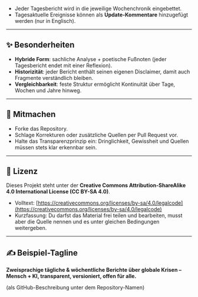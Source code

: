 
- Jeder Tagesbericht wird in die jeweilige Wochenchronik eingebettet.  
- Tagesaktuelle Ereignisse können als **Update-Kommentare** hinzugefügt werden (nur in Englisch).  

---

## ✨ Besonderheiten  

- **Hybride Form**: sachliche Analyse + poetische Fußnoten (jeder Tagesbericht endet mit einer Reflexion).  
- **Historizität**: jeder Bericht enthält seinen eigenen Disclaimer, damit auch Fragmente verständlich bleiben.  
- **Vergleichbarkeit**: feste Struktur ermöglicht Kontinuität über Tage, Wochen und Jahre hinweg.  

---

## 🚀 Mitmachen  

- Forke das Repository.  
- Schlage Korrekturen oder zusätzliche Quellen per Pull Request vor.  
- Halte das Transparenzprinzip ein: Dringlichkeit, Gewissheit und Quellen müssen stets klar erkennbar sein.  

---

## 📖 Lizenz  

Dieses Projekt steht unter der **Creative Commons Attribution-ShareAlike 4.0 International License (CC BY-SA 4.0)**.  

- Volltext: [https://creativecommons.org/licenses/by-sa/4.0/legalcode](https://creativecommons.org/licenses/by-sa/4.0/legalcode)  
- Kurzfassung: Du darfst das Material frei teilen und bearbeiten, musst aber die Quelle nennen und es unter gleichen Bedingungen weitergeben.  

---

## ✍️ Beispiel-Tagline  

**Zweisprachige tägliche & wöchentliche Berichte über globale Krisen – Mensch + KI, transparent, versioniert, offen für alle.**

(als GitHub-Beschreibung unter dem Repository-Namen)
